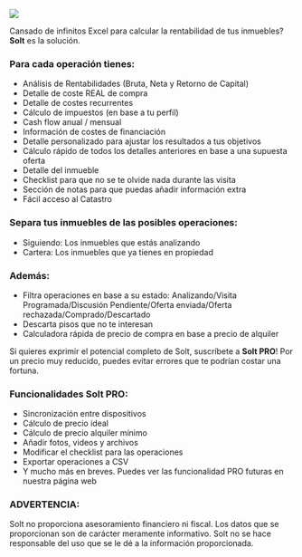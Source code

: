 ![](/images/solt/solt-logo.png)

Cansado de infinitos Excel para calcular la rentabilidad de tus inmuebles? **Solt** es la solución.

### Para cada operación tienes:

- Análisis de Rentabilidades (Bruta, Neta y Retorno de Capital)
- Detalle de coste REAL de compra
- Detalle de costes recurrentes
- Cálculo de impuestos (en base a tu perfil)
- Cash flow anual / mensual
- Información de costes de financiación
- Detalle personalizado para ajustar los resultados a tus objetivos
- Cálculo rápido de todos los detalles anteriores en base a una supuesta oferta
- Detalle del inmueble
- Checklist para que no se te olvide nada durante las visita
- Sección de notas para que puedas añadir información extra
- Fácil acceso al Catastro


### Separa tus inmuebles de las posibles operaciones:

- Siguiendo: Los inmuebles que estás analizando
- Cartera: Los inmuebles que ya tienes en propiedad


### Además:

- Filtra operaciones en base a su estado: Analizando/Visita Programada/Discusión Pendiente/Oferta enviada/Oferta rechazada/Comprado/Descartado
- Descarta pisos que no te interesan
- Calculadora rápida de precio de compra en base a precio de alquiler

Si quieres exprimir el potencial completo de Solt, suscríbete a **Solt PRO**! Por un precio muy reducido, puedes evitar errores que te podrían costar una fortuna.

### Funcionalidades **Solt PRO**:

- Sincronización entre dispositivos
- Cálculo de precio ideal
- Cálculo de precio alquiler mínimo
- Añadir fotos, videos y archivos
- Modificar el checklist para las operaciones
- Exportar operaciones a CSV
- Y mucho más en breves. Puedes ver las funcionalidad PRO futuras en nuestra página web

### ADVERTENCIA:

Solt no proporciona asesoramiento financiero ni fiscal. Los datos que se proporcionan son de carácter meramente informativo. Solt no se hace responsable del uso que se le dé a la información proporcionada.
